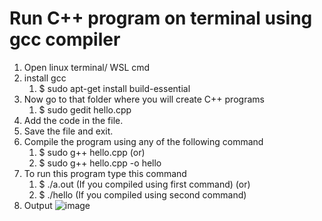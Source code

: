 #  Run C++ program on terminal using gcc compiler 
1. Open linux terminal/ WSL cmd
2. install gcc 
   1.  $ sudo apt-get install build-essential 
3. Now go to that folder where you will create C++ programs
   1. $ sudo gedit hello.cpp 
4. Add the code in the file.
5. Save the file and exit.
6. Compile the program using any of the following command 
   1.    $ sudo g++ hello.cpp           (or)
   2.    $ sudo g++ hello.cpp -o hello          
7. To run this program type this command 
   1.  $ ./a.out (If you compiled using first command)       (or)
    2.  $ ./hello (If you compiled using second command)
8. Output
![image](https://user-images.githubusercontent.com/49730521/118222971-39a6d780-b49e-11eb-8a2f-751506e93950.png)


